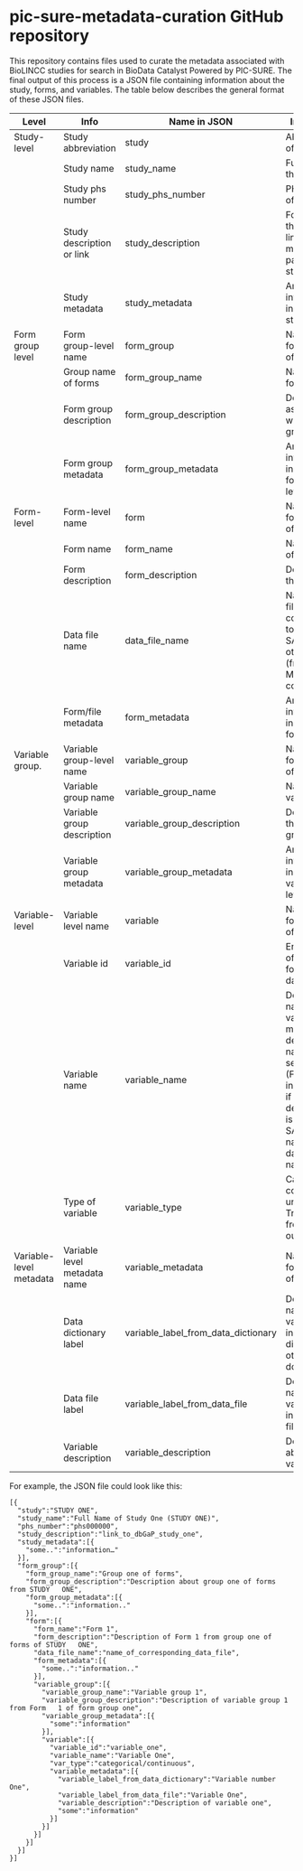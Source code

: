 # pic-sure-metadata-curation GitHub repository

This repository contains files used to curate the metadata associated with BioLINCC studies for search in BioData Catalyst Powered by PIC-SURE. The final output of this process is a JSON file containing information about the study, forms, and variables. The table below describes the general format of these JSON files.

| Level                                                                    | Info                         | Name in JSON                        | Info in JSON                                                                                                                                                                              |
|--------------------------------------------------------------------------|------------------------------|-------------------------------------|-------------------------------------------------------------------------------------------------------------------------------------------------------------------------------------------|
| Study-level                                                              | Study abbreviation           | study                               | Abbreviation of the study                                                                                                                                                                 |
|                                                                          | Study name                   | study_name                          | Full name of the study                                                                                                                                                                    |
|                                                                          | Study phs number             | study_phs_number                    | PHS number of the study                                                                                                                                                                   |
|                                                                          | Study description or link    | study_description                   | For BioLINCC, this will be a link to the main dbGaP page of the study                                                                                                                     |
|                                                                          | Study metadata               | study_metadata                      | Any additional information to include at the study level                                                                                                                                  |
| Form group level | Form group-level name        | form_group                          | Name of the following level of JSON                                                                                                                                                       |
|                                                                          | Group name of forms          | form_group_name                     | Name of the form group                                                                                                                                                                    |
|                                                                          | Form group description       | form_group_description              | Description association with the form group                                                                                                                                               |
|                                                                          | Form group metadata          | form_group_metadata                 | Any additional information to include at the form group level                                                                                                                             |
| Form-level                                                               | Form-level name              | form                                | Name of the following level of JSON                                                                                                                                                       |
|                                                                          | Form name                    | form_name                           | Name/number of the form                                                                                                                                                                   |
|                                                                          | Form description             | form_description                    | Description of the form                                                                                                                                                                   |
|                                                                          | Data file name               | data_file_name                      | Name of the file corresponding to the data in SAS or otherwise (from MEMNAME column)                                                                                                      |
|                                                                          | Form/file metadata           | form_metadata                       | Any additional information to include at the form level                                                                                                                                   |
| Variable group.  | Variable group-level name    | variable_group                      | Name of the following level of JSON                                                                                                                                                       |
|                                                                          | Variable group name          | variable_group_name                 | Name of the variable group                                                                                                                                                                |
|                                                                          | Variable group description   | variable_group_description          | Description of the variable group                                                                                                                                                         |
|                                                                          | Variable group metadata      | variable_group_metadata             | Any additional information to include at the variable group level                                                                                                                         |
| Variable-level                                                           | Variable level name          | variable                            | Name of the following level of JSON                                                                                                                                                       |
|                                                                          | Variable id                  | variable_id                         | Encoded name of the variable found in the data                                                                                                                                            |
|                                                                          | Variable name                | variable_name                       | Decoded name of the variable. If multiple decoded names found, select one. (For example: in REDCORAL, if SAS decoded name is present, use SAS decoded name, else use datadictionary name) |
|                                                                          | Type of variable             | variable_type                       | Categorical, continuous, or unknown. Transformed from SAS output                                                                                                                          |
| Variable-level metadata                                                  | Variable level metadata name | variable_metadata                   | Name of following level of JSON                                                                                                                                                           |
|                                                                          | Data dictionary label        | variable_label_from_data_dictionary | Decoded name of the variable found in data dictionary or other documentation                                                                                                              |
|                                                                          | Data file label              | variable_label_from_data_file       | Decoded name of the variable found in the SAS files                                                                                                                                       |
|                                                                          | Variable description         | variable_description                | Description about the variable                                                                                                                                                            |


For example, the JSON file could look like this:
```
[{
  "study":"STUDY ONE",
  "study_name":"Full Name of Study One (STUDY ONE)",
  "phs_number":"phs000000",
  "study_description":"link_to_dbGaP_study_one",
  "study_metadata":[{
    "some..":"information…"
  }],
  "form_group":[{
  	"form_group_name":"Group one of forms",
    "form_group_description":"Description about group one of forms from STUDY   ONE",
    "form_group_metadata":[{
      "some..":"information.."
    }],
    "form":[{
      "form_name":"Form 1",
      "form_description":"Description of Form 1 from group one of forms of STUDY   ONE",
      "data_file_name":"name_of_corresponding_data_file",
      "form_metadata":[{
        "some..":"information.."
      }],
      "variable_group":[{
        "variable_group_name":"Variable group 1",
        "variable_group_description":"Description of variable group 1 from Form   1 of form group one",
        "variable_group_metadata":[{
          "some":"information"
        }],
        "variable":[{
          "variable_id":"variable_one",
          "variable_name":"Variable One",
          "var_type":"categorical/continuous",
          "variable_metadata":[{
            "variable_label_from_data_dictionary":"Variable number One",
            "variable_label_from_data_file":"Variable One",
            "variable_description":"Description of variable one",
            "some":"information"
          }]
        }]
      }]
    }]
  }]
}]
```
